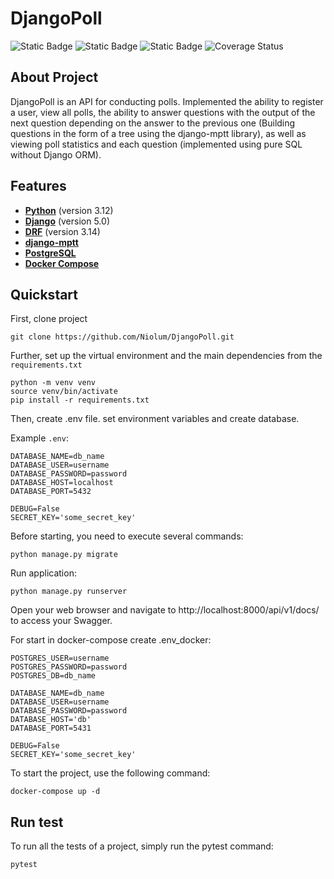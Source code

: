 # DjangoPoll

![Static Badge](https://img.shields.io/badge/python-3.12-blue?style=plastic&logo=python&link=https%3A%2F%2Fwww.python.org%2F)
![Static Badge](https://img.shields.io/badge/django-5.0-%20%23092E20?style=plastic&logo=Django&label=Django&link=https%3A%2F%2Fwww.djangoproject.com%2F)
![Static Badge](https://img.shields.io/badge/DRF-3%2C14-%23ED1C24?style=plastic&link=https%3A%2F%2Fwww.django-rest-framework.org%2F)
![Coverage Status](https://img.shields.io/badge/coverage-97%25-%23f5d442?style=plastic)


## About Project

DjangoPoll is an API for conducting polls. Implemented the ability to register a user, view all polls, the ability to answer questions with the output of the next question depending on the answer to the previous one (Building questions in the form of a tree using the django-mptt library), as well as viewing poll statistics and each question (implemented using pure SQL without Django ORM).


## Features
- **[Python](https://www.python.org/)** (version 3.12)
- **[Django](https://www.djangoproject.com/)** (version 5.0)
- **[DRF](https://www.django-rest-framework.org/)** (version 3.14)
- **[django-mptt](https://github.com/django-mptt/django-mptt)**
- **[PostgreSQL](https://www.postgresql.org/)**
- **[Docker Compose](https://docs.docker.com/compose/)**


## Quickstart

First, clone project

``` 
git clone https://github.com/Niolum/DjangoPoll.git
```

Further, set up the virtual environment and the main dependencies from the ``requirements.txt``

```
python -m venv venv
source venv/bin/activate 
pip install -r requirements.txt
```

Then, create .env file. set environment variables and create database.

Example ``.env``:

```
DATABASE_NAME=db_name
DATABASE_USER=username
DATABASE_PASSWORD=password
DATABASE_HOST=localhost
DATABASE_PORT=5432

DEBUG=False
SECRET_KEY='some_secret_key'
```

Before starting, you need to execute several commands:

```
python manage.py migrate
```

Run application:

```
python manage.py runserver
```

Open your web browser and navigate to http://localhost:8000/api/v1/docs/ to access your Swagger.

For start in docker-compose create .env_docker:

```
POSTGRES_USER=username
POSTGRES_PASSWORD=password
POSTGRES_DB=db_name

DATABASE_NAME=db_name
DATABASE_USER=username
DATABASE_PASSWORD=password
DATABASE_HOST='db'
DATABASE_PORT=5431

DEBUG=False
SECRET_KEY='some_secret_key'
```

To start the project, use the following command:

```
docker-compose up -d
```

## Run test


To run all the tests of a project, simply run the pytest command:

```
pytest